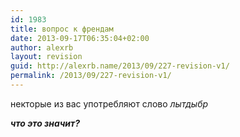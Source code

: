 ```yaml
---
id: 1983
title: вопрос к френдам
date: 2013-09-17T06:35:04+02:00
author: alexrb
layout: revision
guid: http://alexrb.name/2013/09/227-revision-v1/
permalink: /2013/09/227-revision-v1/
---
```

некторые из вас употребляют слово _лытдыбр_

_**что это значит?**_